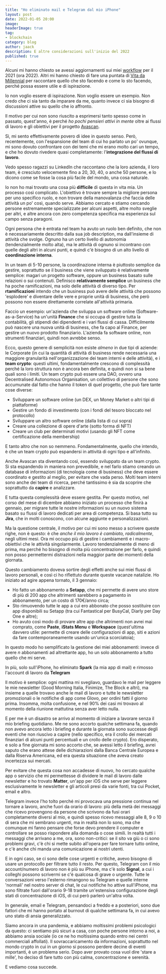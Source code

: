 ```yaml
---
title: "Ho eliminato mail e Telegram dal mio iPhone"
layout: post
date: 2022-01-05 20:00
image:
headerImage: true
tag:
- blockchain
category: blog
author: jaack
description: E altre considerazioni sull'inizio del 2022
published: true
---
```


Alcuni mi hanno chiesto se avessi aggiornamenti sui miei [workflow](https://jaack.me/workflows/) per il 2021 (ora 2022). Altri mi hanno chiesto di fare una puntata di [Vita da Millennial](https://jaack.me/podcast/) per raccontare quello che sto facendo e come lo sto facendo, perché possa essere utile e di ispirazione.

Io non voglio essere di ispirazione. Non voglio essere un esempio. Non credo che ci sia tanto da imparare da me, quanto invece ci sia bisogno di discussioni attive su quello che io affronto.

Il motivo per cui non sono riuscito a esprimersi tanto spesso come in passato, quest'anno, è perché _ho pochi pensieri attivi in mente_ oltre ai flussi di lavoro e gli obiettivi per il progetto [Avascan](https://avascan.info).

Sì, mi sento effettivamente povero di idee in questo senso. Però, recentemente, con l'espansione del team di cui ho parlato un po' ovunque, mi sono dovuto confrontare con dei temi che mi erano molto cari un tempo, e che ho dovuto rivedere quasi completamente: l'**integrazione del flussi di lavoro**.

Vedo spesso ragazzi su LinkedIn che raccontano che la loro azienda, il loro team, è cresciuto velocemente fino a 20, 30, 40, o anche 50 persone, e lo dicono come se fosse la cosa più facile del mondo, una cosa naturale.

Io non ho mai trovato una cosa più **difficile** di questa in vita mia. Un processo così complicato. L'obiettivo è trovare sempre la migliore persona per uno specifico ruolo, e non trovare della manovalanza che faccia delle attività un po' così, quando serve. Abbiamo cercato e stiamo cercando persone estremamente specializzate per alcuni aspetti, altre molto sveglie per altri, e altre ancora con zero competenza specifica ma esperienza sul campo senza paragoni.

Ogni persona che è entrata nel team ha avuto un ruolo ben definito, che non è necessariamente descritto dalla sua job description, ma dall'insieme di attività che svolge. Ognuno ha un certo livello di autonomia (tendenzialmente molto alta), ma le attività di ognuno si incontrano con quelle degli altri in alcuni punti, e quindi c'è bisogno di un alto livello di **coordinazione interna**.

In un team di 5-10 persone, la coordinazione interna è piuttosto semplice da gestire, soprattutto se il business che viene sviluppato è relativamente semplice: magari un progetto software, oppure un business basato sulle relazioni o sui contenuti. Definisco **relativamente semplice** un business che ha poche ramificazioni, ma solo delle attività di diverso tipo. Per **rtamificazioni** intendo che un business può avere delle attività che possono 'esplodere' e diventare delle vere e proprie unità di business, che però possono non essere direttamente correlate all'attività primaria.

Faccio un esempio: un'azienda che sviluppa un software online (Software-as-a-Service) ha un'unità **Finance** che si occupa di gestire tutta la contabilità, gli stipendi dei dipendenti e i vari flussi di cassa. Difficilmente può nascere una nuova unità di business, che fa capo al Finance, per gestire un nuovo prodotto finanziario. L'azienda fa software online, non strumenti finanziari, quindi non avrebbe senso.

Ecco, questo genere di semplicità non esiste _almeno_ in due tipi di aziende: le Corporate (in cui la quantità di attività di business rende necessaria una maggiore granularità nell'organizzazione dei team interni e delle attività), e i **team crypto**: questi ultimi, fondamentalmente crescono di complessità perché la loro struttura non è ancora ben definita, e quindi non si sa bene quali sono i limiti. Un team crypto può essere una DAO, ovvero una Decentralised Autonomous Organisation, un collettivo di persone che sono accumunate dal fatto che hanno il token di quel progetto, che può fare tante cose diverse:

- Sviluppare un software online (un DEX, un Money Market o altri tipi di piattaforme)
- Gestire un fondo di investimento (con i fondi del tesoro bloccato nel protocollo)
- Sviluppare un altro software online (dalla lista di cui sopra)
- Creare una collezione di opere d'arte (sotto forma di NFT)
- Creare un club per determinati motivi (usando gli NFT come certificazione della membership)

E tanto altro che non so nemmeno. Fondamentalmente, quello che intendo, è che un team crypto può espandersi in attività di ogni tipo e all'infinito.

Anche Avascan sta diventando così, essendo sviluppato da un team crypto. Si sta espandendo in maniera non prevedibile, e nel farlo stiamo creando un database di informazioni (di tecnologia come di business) che deve essere coordinato e gestito al meglio, per evitare che vada perso. Molti team interni sono anche dei team di ricerca, perché tantissimo è sia da scoprire che soprattutto da **capire** e analizzare.

E tutta questa complessità deve essere gestita. Per questo motivo, nel corso del mese di dicembre abbiamo iniziato un processo che finirà a gennaio, per migrare tutte le nostre informazioni su un nuovo sistema basato su flussi di lavoro dedicati per area di competenza. Si basa tutto su **Jira**, che in molti conoscono, con alcune aggiunte e personalizzazioni.

Ma la questione centrale, il motivo per cui mi sono messo a scrivere queste righe, non è questo: è che _anche il mio lavoro è cambiato, radicalmente_, negli ultimi mesi. Ora mi occupo più di gestire i cambiamenti e i macro-obiettivi che le attività singolarmente. Lavoro tendenzialmente di meno di prima, ma perché ho bisogno di molta più concentrazione per farlo, e quindi non posso permettermi distrazioni nella maggior parte dei momenti della giornata.

Questo cambiamento doveva sortire degli effetti anche sui miei flussi di lavoro personali, e così ci ho riflettuto durante queste vacanze natalizie. Ho iniziato ad agire appena tornato, il 3 gennaio:
- Ho fatto un abbonamento a **Setapp**, che mi permette di avere uno store di più di 200 app che altrimenti sarebbero a pagamento in abbonamento, per un costo di 170€/anno circa;
- Sto rimuovendo tutte le app a cui ero abbonato che posso sostituire con app disponibili su Setapp (tra cui Fantastical per BusyCal, Diarly per Day One e altre);
- Ho avuto così modo di provare altre app che altrimenti non avrei mai comprato, come **Paste**, **iStats Menu** e **Workspace** (quest'ultima davvero utile: permette di creare delle configurazioni di app, siti e azioni da fare contemporaneamente usando un'unica scorciatoia);

In questo modo ho semplificato la gestione dei miei abbonamenti: invece di avere _n_ abbonamenti ad altrettante app, ho un solo abbonamento a tutto quello che mi serve.

In più, solo sull'iPhone, ho eliminato **Spark** (la mia app di mail) e rimosso l'account di lavoro da **Telegram**

Il motivo è semplice: ogni mattina mi svegliavo, guardavo le mail per leggere le mie newsletter (Good Morning Italia, Finimize, The Block e altri), ma insieme a quelle trovavo anche le mail di lavoro e tutte le newsletter promozionali o le notifiche di app come Glovo, per ordini fatti il giorno prima. Insomma, molta confusione, e nel 90% dei casi mi trovavo al momento della riunione mattutina senza aver letto nulla.

E per me è un disastro se arrivo al momento di iniziare a lavorare senza il mio briefing quotidiano. Me ne sono accorto qualche settimana fa, quando non avevo ancora letto i briefing e durante la giornata sono successe degli eventi che non riuscivo a capire (nello specifico, era il crollo dei mercati finanziari di alcuni punti percentuali e un crollo delle crypto). Ero disperato, e solo a fine giornata mi sono accorto che, se avessi letto il briefing, avrei saputo che erano attese delle dichiarazioni dalla Banca Centrale Europea e dalla Riserva Americana, ed era questa situazione che aveva creato incertezza sui mercati.

Per evitare che questa cosa non accadesse di nuovo, ho cercato qualche app o servizio che mi permettesse di dividere le mail di lavoro dalle newsletter e ho trovato **Matter**, un'app per iOS che serve per leggere esclusivamente le newsletter e gli articoli presi da varie fonti, tra cui Pocket, email e altro.

Telegram invece l'ho tolto perché mi provocava una pressione continua nel tornare a lavoro, anche fuori da orario di lavoro: più della metà dei messaggi che ricevo provengono da persone che scrivono da fusi orari completamente diversi al mio, e quindi spesso ricevo messaggi alle 8, 9 o 10 di sera che mi sembrano urgenti, ma in realtà non lo sono, ma che comunque mi fanno pensare che forse devo prendere il computer e controllare se posso rispondere alla domanda o cose simili. In realtà tutti i messaggi che arrivano a me, ora, sono non-critici: se il sito va giù o ci sono problemi gravi, c'è chi si mette subito all'opera per fare tornare tutto online, e c'è anche chi manda una comunicazione ai nostri utenti.

E in ogni caso, se ci sono delle cose urgenti e critiche, avevo bisogno di usare un protocollo per filtrare tutto il resto. Per questo, Telegram con il mio account/numero di lavoro non è più su iPhone, ma c'è solo **Signal**, a cui i colleghi possono scrivermi se c'è qualcosa di grave o urgente. Tutte le conversazioni verso l'esterno rimangono su Telegram e quelle interne 'normali' nel nostro server di chat, le cui notifiche ho attive sull'iPhone, ma sono filtrate fuori dall'orario 9-18 tramite un'estensiva configurazione degli stati di concentrazione di iOS, di cui però parlerò un'altra volta.

In generale, email e Telegram, pensandoci a freddo e a posteriori, sono due fattori che mi hanno portato al burnout di qualche settimana fa, in cui avevo uno stato di ansia generalizzato.

Siamo ancora in una pandemia, e abbiamo moltissimi problemi psicologici da questo: ci sentiamo più sicuri a casa, con poche persone intorno a noi, a abbiamo ansia sociale (io ce ne ho moltissima quando entro nei centri commerciali affollati). Il sovraccaricamento da informazioni, soprattutto nel mondo crypto in cui in un giorno si possono perdere decine di eventi importanti, è un problema serio. Dopo aver provato cosa vuol dire 'stare a mille', ho deciso di fare tutto con più calma, concentrazione e serenità.

E vediamo cosa succede.
